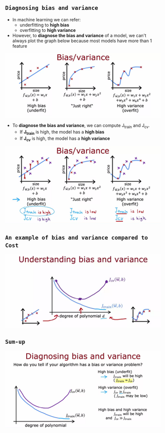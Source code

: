## `Diagnosing bias and variance`

- In machine learning we can refer:
  - underfitting to **high bias**
  - overfitting to **high variance**
- However, to **diagnose the bias and variance** of a model, we can't always plot the graph below because most models have more than 1 feature

![Alt text](<ref img/1.png>)

- To **diagnose the bias and variance**, we can compute J<sub>train</sub> and J<sub>cv</sub>.
  - If **J<sub>train</sub>** is high, the model has a **high bias**
  - If **J<sub>cv</sub>** is high, the model has a **high variance**

![Alt text](<ref img/2.png>)

## `An example of bias and variance compared to Cost`

![Alt text](<ref img/3.png>)

## `Sum-up`

![Alt text](<ref img/4.png>)